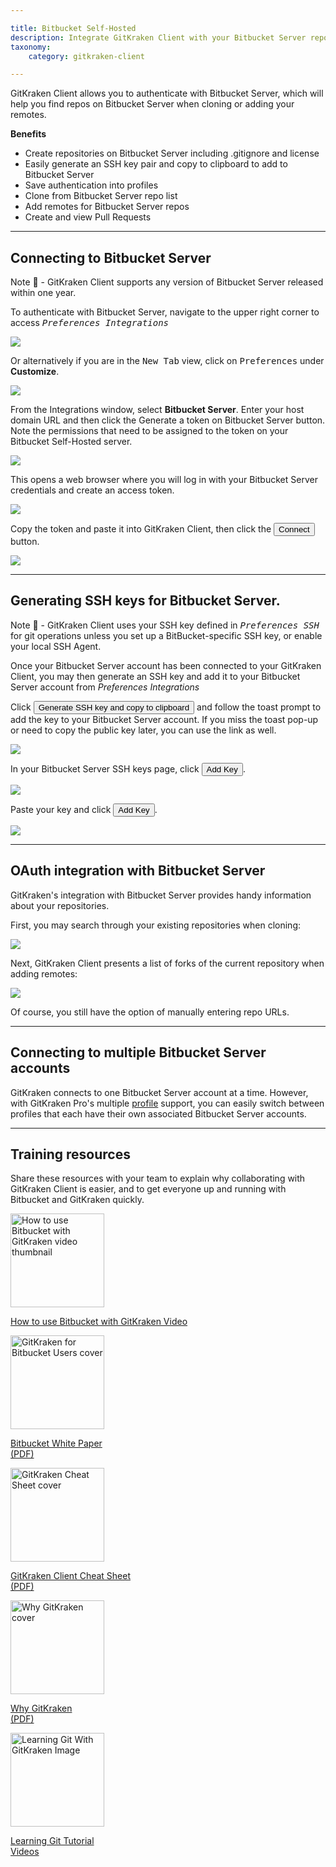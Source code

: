 ```yaml
---

title: Bitbucket Self-Hosted
description: Integrate GitKraken Client with your Bitbucket Server repository by following these steps.
taxonomy:
    category: gitkraken-client

---
```


GitKraken Client allows you to authenticate with Bitbucket Server, which will help you find repos on Bitbucket Server when cloning or adding your remotes.

**Benefits**

* Create repositories on Bitbucket Server including .gitignore and license
* Easily generate an SSH key pair and copy to clipboard to add to Bitbucket Server
* Save authentication into profiles
* Clone from Bitbucket Server repo list
* Add remotes for Bitbucket Server repos
* Create and view Pull Requests

***

## Connecting to Bitbucket Server

<div class='callout callout'> 
    <p>Note 📝 - GitKraken Client supports any version of Bitbucket Server released within one year.</p> 
</div> 

To authenticate with Bitbucket Server, navigate to the upper right corner to access <kbd><i> <i class="fas fa-cog"></i> Preferences    <i class='fa fa-caret-right'></i>     Integrations</i></kbd>

<img src="/img/documentation/integrations/github/preferences.png" srcset="/img/documentation/integrations/github/preferences@2x.png" class="img-bordered img-responsive center">

Or alternatively if you are in the <kbd>New Tab</kbd> view, click on <kbd>Preferences</kbd> under <strong>Customize</strong>.

<img src="/img/documentation/integrations/customize.png" srcset="/img/documentation/integrations/customize@2x.png" class="img-bordered img-responsive center">

From the Integrations window, select **Bitbucket Server**. Enter your host domain URL and then click the Generate a token on Bitbucket Server button. Note the permissions that need to be assigned to the token on your Bitbucket Self-Hosted server.

<img src="/img/documentation/integrations/bitbucket-server/preferences-authentication-bitbucket-server.png" srcset="/img/documentation/integrations/bitbucket-server/preferences-authentication-bitbucket-server@2x.png 2x" class="img-responsive center img-bordered">

This opens a web browser where you will log in with your Bitbucket Server credentials and create an access token.

<img src='/img/documentation/integrations/bitbucket-server/BitbucketServerPAT.png' class="img-responsive center img-bordered">

Copy the token and paste it into GitKraken Client, then click the <button class='button button--success button--ui button--nolink'>Connect</span></button> button.

<img src="/img/documentation/integrations/bitbucket-server/bitbucket-server-connected.png" srcset="/img/documentation/integrations/bitbucket-server/bitbucket-server-connected@2x.png 2x" class="img-responsive center img-bordered">

***
## Generating SSH keys for Bitbucket Server.
<div class='callout callout'>
    <p>Note 📝 - GitKraken Client uses your SSH key defined in <kbd><i>Preferences  <i class='fa fa-caret-right'></i>  SSH</i></kbd> for git operations unless you set up a BitBucket-specific SSH key, or enable your local SSH Agent.</p>
</div>

Once your Bitbucket Server account has been connected to your GitKraken Client, you may then generate an SSH key and add it to your Bitbucket Server account from <em class='context-menu'>Preferences     <i class='fa fa-caret-right'></i>    Integrations</em>    

Click <button class='button button--success button--ui button--nolink'>Generate SSH key and copy to clipboard</span></button> and follow the toast prompt to add the key to your Bitbucket Server account. If you miss the toast pop-up or need to copy the public key later, you can use the link as well.

<img src='/img/documentation/integrations/bitbucket-server/bitbucket-server-SSHkey.png' class="img-responsive center img-bordered">

In your Bitbucket Server SSH keys page, click <button class='button button--primary button--ui button--nolink'>Add Key</span></button>. 

<img src='/img/documentation/integrations/bitbucket-server/bitbucket-server-add-key.png' class="img-responsive center img-bordered">

Paste your key and click <button class='button button--primary button--ui button--nolink'>Add Key</span></button>. 

<img src="/img/documentation/integrations/bitbucket-server/bitbucket-server-SSHkey-add.png" srcset="/img/documentation/integrations/bitbucket-server/bitbucket-server-SSHkey-add@2x.png 2x" class="img-responsive center img-bordered">

***
## OAuth integration with Bitbucket Server
GitKraken's integration with Bitbucket Server provides handy information about your repositories.

First, you may search through your existing repositories when cloning:

<img src="/img/documentation/integrations/bitbucket-server/bitbucket-server-clone-menu.png" srcset="/img/documentation/integrations/bitbucket-server/bitbucket-server-clone-menu@2x.png 2x" class="img-responsive center img-bordered">

Next, GitKraken Client presents a list of forks of the current repository when adding remotes:

<img src="/img/documentation/integrations/bitbucket-server/bitbucket-server-add-remote.png" class="img-responsive center img-bordered">

Of course, you still have the option of manually entering repo URLs.

***

## Connecting to multiple Bitbucket Server accounts

GitKraken connects to one Bitbucket Server account at a time. However, with GitKraken Pro's multiple <a href="/start-here/profiles">profile</a> support, you can easily switch between profiles that each have their own associated Bitbucket Server accounts.

***

## Training resources

Share these resources with your team to explain why collaborating with GitKraken Client is easier, and to get everyone up and running with Bitbucket and GitKraken quickly.


<div class='center'>
    <div class="flex-grid">
        <div class="flex-item">
            <a href='https://www.gitkraken.com/integrations/bitbucket#how-to-bitbucket-gitkraken' target='_blank' rel='noopener'>
                <img src='/img/video-thumbs/bitbucket-gitkraken.png'gitkraken-for-bitbucket-cheat-sheet-2@2x.jpg 2x" alt='How to use Bitbucket with GitKraken video thumbnail' style="height: 150px; width: auto; max-width: none;">
                <p>How to use Bitbucket with GitKraken Video</p>
            </a>
        </div>
        <div class="flex-item">
            <a href='https://www.gitkraken.com/integrations/bitbucket#why-bitbucket-gitkraken' target='_blank' rel='noopener'>
                <img src='/img/downloads/gitkraken-bitbucket-whitepaper.jpg' srcset="/img/downloads/gitkraken-bitbucket-whitepaper@2x.jpg 2x" alt='GitKraken for Bitbucket Users cover' style="height: 150px; width: auto; max-width: none;">
                <p>Bitbucket White Paper<br />(PDF)</p>
            </a>
        </div>
        <div class="flex-item">
            <a href='https://www.gitkraken.com/pdfs/gitkraken-git-gui-cheat-sheet' target='_blank' rel='noopener'>
                <img src='/img/downloads/gitkraken-cheat-sheet.png' srcset="/img/downloads/gitkraken-cheat-sheet@2x.png 2x" alt='GitKraken Cheat Sheet cover' style="height: 150px; width: auto; max-width: none;">
                <p>GitKraken Client Cheat Sheet<br />(PDF)</p>
            </a>
        </div>
    </div>
    <div class="flex-grid">
        <div class="flex-item">
            <a href='https://www.gitkraken.com/pdfs/why-gitkraken' target='_blank' rel='noopener'>
                <img src='/img/downloads/why-gitkraken.jpg' srcset="/img/downloads/why-gitkraken@2x.jpg 2x" alt='Why GitKraken cover' style="height: 150px; width: auto; max-width: none;">
                <p>Why GitKraken<br />(PDF)</p>
            </a>
        </div>
        <div class="flex-item">
            <a href='https://www.gitkraken.com/learn/git' target='_blank' rel='noopener'>
                <img src='/img/downloads/lgwgk.jpg' alt='Learning Git With GitKraken Image' style="height: 150px; width: auto; max-width: none;">
                <p>Learning Git Tutorial<br />Videos</p>
            </a>
        </div>
        <div class="flex-item"></div>
    </div>
</div>